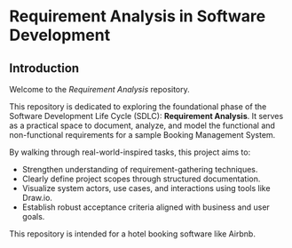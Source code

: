 # Requirement Analysis in Software Development

## Introduction

Welcome to the *Requirement Analysis* repository.

This repository is dedicated to exploring the foundational phase of the Software Development Life Cycle (SDLC): **Requirement Analysis**. It serves as a practical space to document, analyze, and model the functional and non-functional requirements for a sample Booking Management System.

By walking through real-world-inspired tasks, this project aims to:
- Strengthen understanding of requirement-gathering techniques.
- Clearly define project scopes through structured documentation.
- Visualize system actors, use cases, and interactions using tools like Draw.io.
- Establish robust acceptance criteria aligned with business and user goals.

This repository is intended for a hotel booking software like Airbnb.
